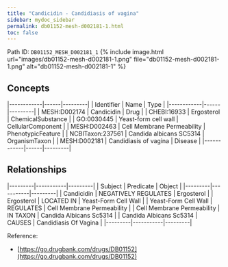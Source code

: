 ```yaml
---
title: "Candicidin - Candidiasis of vagina"
sidebar: mydoc_sidebar
permalink: db01152-mesh-d002181-1.html
toc: false 
---
```



Path ID: `DB01152_MESH_D002181_1`
{% include image.html url="images/db01152-mesh-d002181-1.png" file="db01152-mesh-d002181-1.png" alt="db01152-mesh-d002181-1" %}

## Concepts

|------------|------|---------|
| Identifier | Name | Type    |
|------------|------|---------|
| MESH:D002174 | Candicidin | Drug |
| CHEBI:16933 | Ergosterol | ChemicalSubstance |
| GO:0030445 | Yeast-form cell wall | CellularComponent |
| MESH:D002463 | Cell Membrane Permeability | PhenotypicFeature |
| NCBITaxon:237561 | Candida albicans SC5314 | OrganismTaxon |
| MESH:D002181 | Candidiasis of vagina | Disease |
|------------|------|---------|

## Relationships

|---------|-----------|---------|
| Subject | Predicate | Object  |
|---------|-----------|---------|
| Candicidin | NEGATIVELY REGULATES | Ergosterol |
| Ergosterol | LOCATED IN | Yeast-Form Cell Wall |
| Yeast-Form Cell Wall | REGULATES | Cell Membrane Permeability |
| Cell Membrane Permeability | IN TAXON | Candida Albicans Sc5314 |
| Candida Albicans Sc5314 | CAUSES | Candidiasis Of Vagina |
|---------|-----------|---------|

Reference: 
  - [https://go.drugbank.com/drugs/DB01152](https://go.drugbank.com/drugs/DB01152)
